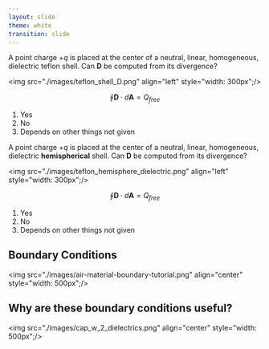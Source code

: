 ```yaml
---
layout: slide
theme: white
transition: slide
---
```


<section data-markdown>

A point charge $+q$ is placed at the center of a neutral, linear, homogeneous, dielectric teflon shell. Can $\mathbf{D}$ be computed from its divergence?

<img src="./images/teflon_shell_D.png" align="left" style="width: 300px";/>

$$\oint \mathbf{D} \cdot d\mathbf{A} = Q_{free}$$

1. Yes
2. No
3. Depends on other things not given

</section>

<section data-markdown>

A point charge $+q$ is placed at the center of a neutral, linear, homogeneous, dielectric **hemispherical** shell. Can $\mathbf{D}$ be computed from its divergence?

<img src="./images/teflon_hemisphere_dielectric.png" align="left" style="width: 300px";/>


$$\oint \mathbf{D} \cdot d\mathbf{A} = Q_{free}$$

1. Yes
2. No
3. Depends on other things not given

</section>

<section data-markdown>

## Boundary Conditions

<img src="./images/air-material-boundary-tutorial.png" align="center" style="width: 500px";/>


</section>

<section data-markdown>

## Why are these boundary conditions useful?

<img src="./images/cap_w_2_dielectrics.png" align="center" style="width: 500px";/>

</section>
